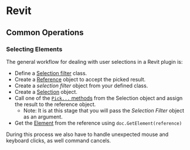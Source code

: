 # Revit

## Common Operations

### Selecting Elements

The general workflow for dealing with user selections in a Revit plugin is:

* Define a [Selection filter](concepts.md#iselectionfilter-interface) class.
* Create a [Reference](concepts.md#reference) object to accept the picked result.
* Create a *selection filter* object from your defined class.
* Create a [Selection](https://www.revitapidocs.com/2024/31b73d46-7d67-5dbb-4dad-80aa597c9afc.htm) object.
* Call one of the [`Pick...` methods](https://www.revitapidocs.com/2024/8eccaa93-cc99-fd37-15ad-24d201985d9b.htm) from the Selection object and assign the result to the reference object.
    * Note: It is at this stage that you will pass the *Selection Filter* object as an argument.
* Get the [Element](concepts.md#element) from the reference using `doc.GetElement(reference)`

During this process we also have to handle unexpected mouse and keyboard clicks, as well command cancels.
